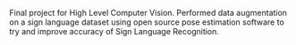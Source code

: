 Final project for High Level Computer Vision. Performed data augmentation on a sign language dataset using open source pose estimation software to try and improve accuracy of Sign Language Recognition.
